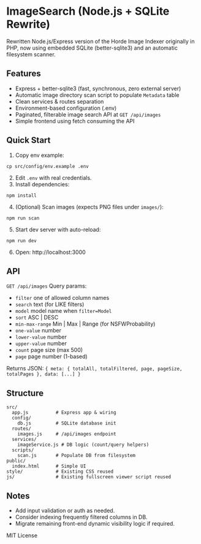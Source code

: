 # ImageSearch (Node.js + SQLite Rewrite)

Rewritten Node.js/Express version of the Horde Image Indexer originally in PHP, now using embedded SQLite (better-sqlite3) and an automatic filesystem scanner.

## Features
- Express + better-sqlite3 (fast, synchronous, zero external server)
- Automatic image directory scan script to populate `Metadata` table
- Clean services & routes separation
- Environment-based configuration (.env)
- Paginated, filterable image search API at `GET /api/images`
- Simple frontend using fetch consuming the API

## Quick Start
1. Copy env example:
```
cp src/config/env.example .env
```
2. Edit `.env` with real credentials.
3. Install dependencies:
```
npm install
```
4. (Optional) Scan images (expects PNG files under `images/`):
```
npm run scan
```

5. Start dev server with auto-reload:
```
npm run dev
```
6. Open: http://localhost:3000

## API
`GET /api/images`
Query params:
- `filter` one of allowed column names
- `search` text (for LIKE filters)
- `model` model name when `filter=Model`
- `sort` ASC | DESC
- `min-max-range` Min | Max | Range (for NSFWProbability)
- `one-value` number
- `lower-value` number
- `upper-value` number
- `count` page size (max 500)
- `page` page number (1-based)

Returns JSON: `{ meta: { totalAll, totalFiltered, page, pageSize, totalPages }, data: [...] }`

## Structure
```
src/
  app.js          # Express app & wiring
  config/
    db.js         # SQLite database init
  routes/
    images.js     # /api/images endpoint
  services/
    imageService.js # DB logic (count/query helpers)
  scripts/
    scan.js       # Populate DB from filesystem
public/
  index.html      # Simple UI
style/            # Existing CSS reused
js/               # Existing fullscreen viewer script reused
```

## Notes
- Add input validation or auth as needed.
- Consider indexing frequently filtered columns in DB.
- Migrate remaining front-end dynamic visibility logic if required.

MIT License
